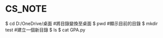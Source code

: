 # CS_NOTE
$ cd D:/OneDrive/桌面    #將目錄變換至桌面
$ pwd                    #顯示目前的目錄
$ mkdir test             #建立一個新目錄
$ ls
$ cat GPA.py
